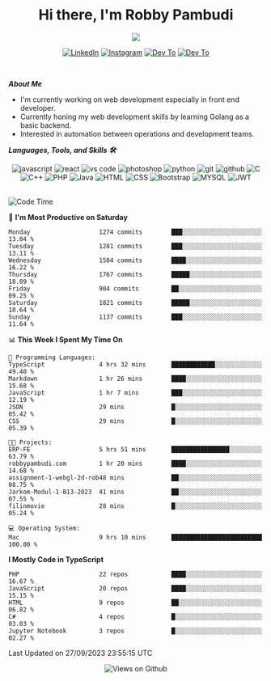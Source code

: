 <div align="center">
   <h1>Hi there, I'm Robby Pambudi </h1>

<img src="https://pronoun.cyou/x/y?subject=He&object=Him&height=20"> 
</div>

<p align='center'>
   <a href="https://www.linkedin.com/in/robbypambudi" target="_blank"><img src="https://img.shields.io/badge/LinkedIn-0077B5?style=for-the-badge&logo=linkedin&logoColor=white" alt="LinkedIn"></a>
   <a href="https://www.instagram.com/robbypambudi" target="_blank"><img src="https://img.shields.io/badge/Instagram-E4405F?style=for-the-badge&logo=instagram&logoColor=white" alt="Instagram"></a>
   <a href="https://dev.to/robbypambudi" target="_blank"><img src="https://img.shields.io/badge/dev.to-0A0A0A?style=for-the-badge&logo=dev.to&logoColor=white" alt="Dev To"></a>
   <a href="https://www.facebook.com/robbyulungpambudi" target="_blank"><img src="https://img.shields.io/badge/Facebook-1877F2?style=for-the-badge&logo=facebook&logoColor=white" alt="Dev To"></a>

</p> <p>
<br>
   
***About Me***
   
- I'm currently working on web development especially in front end developer.
- Currently honing my web development skills by learning Golang as a basic backend.
- Interested in automation between operations and development teams.
 
   
***Languages, Tools, and Skills 🛠***

   <div align="center">
   <img src="https://img.shields.io/badge/JavaScript-F7DF1E?style=for-the-badge&logo=javascript&logoColor=black" alt="javascript" />
      <img src="https://img.shields.io/badge/React-61DAFB?style=for-the-badge&logo=react&logoColor=black" alt="react" />
      <img src="https://img.shields.io/badge/vs%20code-007ACC?style=for-the-badge&logo=visual%20studio%20code&logoColor=white" alt="vs code" />
      <img src="https://img.shields.io/badge/adobe%20photoshop-31A8FF?style=for-the-badge&logo=adobe%20photoshop&logoColor=white" alt="photoshop" />
      <img src="https://img.shields.io/badge/python-3776AB?style=for-the-badge&logo=python&logoColor=white" alt="python" />
      <img src="https://img.shields.io/badge/Git-F05032?style=for-the-badge&logo=git&logoColor=white" alt="git" />
      <img src="https://img.shields.io/badge/GitHub-100000?style=for-the-badge&logo=github&logoColor=white" alt="github" />
      <img src="https://img.shields.io/badge/c-%2300599C.svg?style=for-the-badge&logo=c&logoColor=white" alt="C" />
      <img src="https://img.shields.io/badge/c++-%2300599C.svg?style=for-the-badge&logo=c%2B%2B&logoColor=white" alt="C++" />   
      <img src="https://img.shields.io/badge/PHP-777BB4?style=for-the-badge&logo=php&logoColor=white" alt="PHP" />
      <img src="https://img.shields.io/badge/Java-ED8B00?style=for-the-badge&logo=java&logoColor=white" alt="Java"/>
      <img src="https://img.shields.io/badge/HTML5-E34F26?style=for-the-badge&logo=html5&logoColor=white" alt="HTML" />
      <img src="https://img.shields.io/badge/CSS-239120?&style=for-the-badge&logo=css3&logoColor=white" alt ="CSS" />
      <img src="https://img.shields.io/badge/Bootstrap-563D7C?style=for-the-badge&logo=bootstrap&logoColor=white" alt="Bootstrap" />
      <img src="https://img.shields.io/badge/MySQL-00000F?style=for-the-badge&logo=mysql&logoColor=white" alt="MYSQL" />
      <img src="https://img.shields.io/badge/json%20web%20tokens-323330?style=for-the-badge&logo=json-web-tokens&logoColor=pink" alt="JWT" />
      
   </div><br>
   
<!--START_SECTION:waka-->
![Code Time](http://img.shields.io/badge/Code%20Time-1%2C092%20hrs%2035%20mins-blue)

📅 **I'm Most Productive on Saturday** 

```text
Monday                   1274 commits        ███░░░░░░░░░░░░░░░░░░░░░░   13.04 % 
Tuesday                  1281 commits        ███░░░░░░░░░░░░░░░░░░░░░░   13.11 % 
Wednesday                1584 commits        ████░░░░░░░░░░░░░░░░░░░░░   16.22 % 
Thursday                 1767 commits        █████░░░░░░░░░░░░░░░░░░░░   18.09 % 
Friday                   904 commits         ██░░░░░░░░░░░░░░░░░░░░░░░   09.25 % 
Saturday                 1821 commits        █████░░░░░░░░░░░░░░░░░░░░   18.64 % 
Sunday                   1137 commits        ███░░░░░░░░░░░░░░░░░░░░░░   11.64 % 
```


📊 **This Week I Spent My Time On** 

```text
💬 Programming Languages: 
TypeScript               4 hrs 32 mins       ████████████░░░░░░░░░░░░░   49.40 % 
Markdown                 1 hr 26 mins        ████░░░░░░░░░░░░░░░░░░░░░   15.68 % 
JavaScript               1 hr 7 mins         ███░░░░░░░░░░░░░░░░░░░░░░   12.19 % 
JSON                     29 mins             █░░░░░░░░░░░░░░░░░░░░░░░░   05.42 % 
CSS                      29 mins             █░░░░░░░░░░░░░░░░░░░░░░░░   05.39 % 

🐱‍💻 Projects: 
ERP-FE                   5 hrs 51 mins       ████████████████░░░░░░░░░   63.79 % 
robbypambudi.com         1 hr 20 mins        ████░░░░░░░░░░░░░░░░░░░░░   14.68 % 
assignment-1-webgl-2d-rob48 mins             ██░░░░░░░░░░░░░░░░░░░░░░░   08.75 % 
Jarkom-Modul-1-B13-2023  41 mins             ██░░░░░░░░░░░░░░░░░░░░░░░   07.55 % 
filinmovie               28 mins             █░░░░░░░░░░░░░░░░░░░░░░░░   05.24 % 

💻 Operating System: 
Mac                      9 hrs 10 mins       █████████████████████████   100.00 % 
```

**I Mostly Code in TypeScript** 

```text
PHP                      22 repos            ████░░░░░░░░░░░░░░░░░░░░░   16.67 % 
JavaScript               20 repos            ████░░░░░░░░░░░░░░░░░░░░░   15.15 % 
HTML                     9 repos             ██░░░░░░░░░░░░░░░░░░░░░░░   06.82 % 
C#                       4 repos             █░░░░░░░░░░░░░░░░░░░░░░░░   03.03 % 
Jupyter Notebook         3 repos             █░░░░░░░░░░░░░░░░░░░░░░░░   02.27 % 
```




 Last Updated on 27/09/2023 23:55:15 UTC
<!--END_SECTION:waka-->

<div align="center">
<img src="https://komarev.com/ghpvc/?username=robbypambudi&color=green" alt="Views on Github" />
</div>

